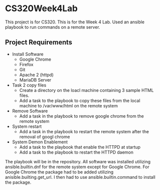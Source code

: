 # CS320Week4Lab


This project is for CS320. This is for the Week 4 Lab. Used an ansible playbook to run commands on a remote server.

## Project Requirements
* Install Software
  * Google Chrome
  * Firefox
  * Git
  * Apache 2 (httpd)
  * MariaDB Server
* Task 2 copy files
  * Create a directory on the loacl machine containing 3 sample HTML files.
  * Add a task to the playbook to copy these files from the local machine to /var/www/html on the remote system
* Remove Software
  * Add a task in the playbook to remove google chrome from the remote system
* System restart
    * Add a task in the playbook to restart the remote system after the removal of googl chrome
* System Demon Enablement
    * Add a task to the playbook that enable the HTTPD at startup
    * Add a task to the playbook to restart the HTTPD daemon
 
The playbook will be in the repository. All software was installed utilizing ansible.builtin.dnf for the remote system except for Google Chrome. For Google Chrome the package had to be added utilizing anisible.builting.get_url. I then had to use ansible.builtin.command to install the package. 
